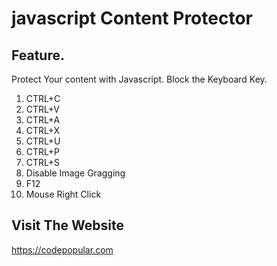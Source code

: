 # javascript Content Protector

## Feature.
Protect Your content with Javascript. 
Block the Keyboard Key.
1. CTRL+C
2. CTRL+V
3. CTRL+A
4. CTRL+X
5. CTRL+U
6. CTRL+P
7. CTRL+S
8. Disable Image Gragging
9. F12
10. Mouse Right Click


## Visit The Website
https://codepopular.com
